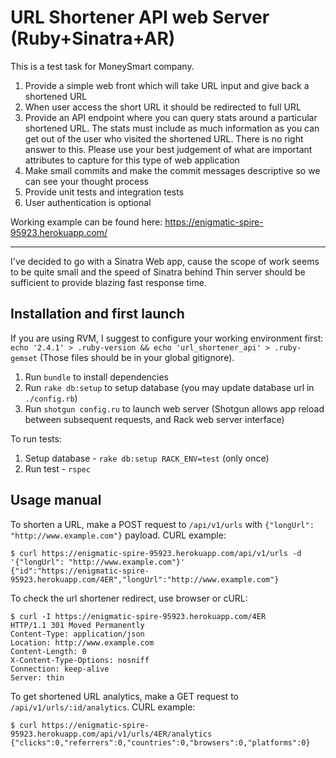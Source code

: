 # URL Shortener API web Server (Ruby+Sinatra+AR)

This is a test task for MoneySmart company.

1. Provide a simple web front which will take URL input and give back a shortened URL
2. When user access the short URL it should be redirected to full URL
3. Provide an API endpoint where you can query stats around a particular shortened URL. The stats must include as much information as you can get out of the user who visited the shortened URL.  There is no right answer to this.   Please use your best judgement of what are important attributes to capture for this type of web application
4. Make small commits and make the commit messages descriptive so we can see your thought process
5. Provide unit tests and integration tests
6. User authentication is optional

Working example can be found here: https://enigmatic-spire-95923.herokuapp.com/

-----------------------

I've decided to go with a Sinatra Web app, cause the scope of work seems to be quite small and the speed of Sinatra behind Thin server should be sufficient to provide blazing fast response time.

## Installation and first launch

If you are using RVM, I suggest to configure your working environment first: `echo '2.4.1' > .ruby-version && echo 'url_shortener_api' > .ruby-gemset` (Those files should be in your global gitignore).

1. Run `bundle` to install dependencies
1. Run `rake db:setup` to setup database (you may update database url in `./config.rb`)
1. Run `shotgun config.ru` to launch web server (Shotgun allows app reload between subsequent requests, and Rack web server interface)

To run tests:

1. Setup database - `rake db:setup RACK_ENV=test` (only once)
1. Run test - `rspec`

## Usage manual

To shorten a URL, make a POST request to `/api/v1/urls` with `{"longUrl": "http://www.example.com"}` payload. CURL example:

```
$ curl https://enigmatic-spire-95923.herokuapp.com/api/v1/urls -d '{"longUrl": "http://www.example.com"}'
{"id":"https://enigmatic-spire-95923.herokuapp.com/4ER","longUrl":"http://www.example.com"}
```

To check the url shortener redirect, use browser or cURL:

```
$ curl -I https://enigmatic-spire-95923.herokuapp.com/4ER
HTTP/1.1 301 Moved Permanently
Content-Type: application/json
Location: http://www.example.com
Content-Length: 0
X-Content-Type-Options: nosniff
Connection: keep-alive
Server: thin
```

To get shortened URL analytics, make a GET request to `/api/v1/urls/:id/analytics`. CURL example:

```
$ curl https://enigmatic-spire-95923.herokuapp.com/api/v1/urls/4ER/analytics
{"clicks":0,"referrers":0,"countries":0,"browsers":0,"platforms":0}
```
